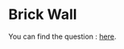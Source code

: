 # Brick Wall

You can find the question :
<a href="https://leetcode.com/problems/brick-wall/description/">here</a>.
